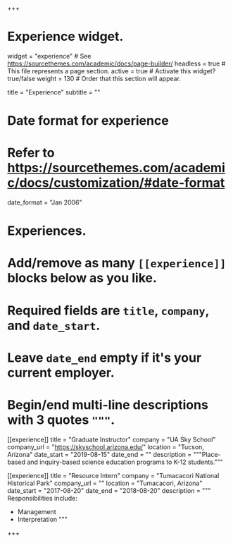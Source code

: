 +++
# Experience widget.
widget = "experience"  # See https://sourcethemes.com/academic/docs/page-builder/
headless = true  # This file represents a page section.
active = true  # Activate this widget? true/false
weight = 130  # Order that this section will appear.

title = "Experience"
subtitle = ""

# Date format for experience
#   Refer to https://sourcethemes.com/academic/docs/customization/#date-format
date_format = "Jan 2006"

# Experiences.
#   Add/remove as many `[[experience]]` blocks below as you like.
#   Required fields are `title`, `company`, and `date_start`.
#   Leave `date_end` empty if it's your current employer.
#   Begin/end multi-line descriptions with 3 quotes `"""`.
[[experience]]
  title = "Graduate Instructor"
  company = "UA Sky School"
  company_url = "https://skyschool.arizona.edu/"
  location = "Tucson, Arizona"
  date_start = "2019-08-15"
  date_end = ""
  description = """Place-based and inquiry-based science education programs to K-12 students."""

[[experience]]
  title = "Resource Intern"
  company = "Tumacacori National Historical Park"
  company_url = ""
  location = "Tumacacori, Arizona"
  date_start = "2017-08-20"
  date_end = "2018-08-20"
  description = """
  Responsibilities include:
  
  * Management
  * Interpretation
  """

+++

